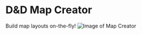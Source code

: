 # D&D Map Creator
Build map layouts on-the-fly!
![Image of Map Creator](http://i.imgur.com/YzyG37B.jpg)
